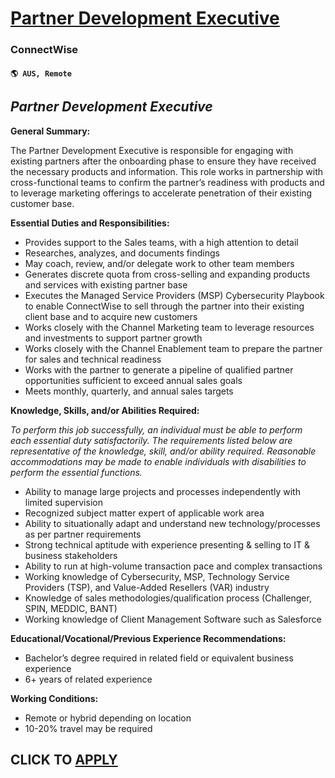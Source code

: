 # [Partner Development Executive](https://www.remotewlb.com/apply/partner-development-executive)  
### ‎ConnectWise  
#### `🌎 AUS, Remote`  

## _**Partner Development Executive**_

**General Summary:**

The Partner Development Executive is responsible for engaging with existing partners after the onboarding phase to ensure they have received the necessary products and information. This role works in partnership with cross-functional teams to confirm the partner’s readiness with products and to leverage marketing offerings to accelerate penetration of their existing customer base.

**Essential Duties and Responsibilities:**

  * Provides support to the Sales teams, with a high attention to detail
  * Researches, analyzes, and documents findings
  * May coach, review, and/or delegate work to other team members
  * Generates discrete quota from cross-selling and expanding products and services with existing partner base
  * Executes the Managed Service Providers (MSP) Cybersecurity Playbook to enable ConnectWise to sell through the partner into their existing client base and to acquire new customers
  * Works closely with the Channel Marketing team to leverage resources and investments to support partner growth
  * Works closely with the Channel Enablement team to prepare the partner for sales and technical readiness
  * Works with the partner to generate a pipeline of qualified partner opportunities sufficient to exceed annual sales goals
  * Meets monthly, quarterly, and annual sales targets

**Knowledge, Skills, and/or Abilities Required:**

_To perform this job successfully, an individual must be able to perform each essential duty satisfactorily._ _The requirements listed below are representative of the knowledge, skill, and/or ability required. Reasonable accommodations may be made to enable individuals with disabilities to perform the essential functions._

  * Ability to manage large projects and processes independently with limited supervision
  * Recognized subject matter expert of applicable work area
  * Ability to situationally adapt and understand new technology/processes as per partner requirements
  * Strong technical aptitude with experience presenting & selling to IT & business stakeholders
  * Ability to run at high-volume transaction pace and complex transactions
  * Working knowledge of Cybersecurity, MSP, Technology Service Providers (TSP), and Value-Added Resellers (VAR) industry 
  * Knowledge of sales methodologies/qualification process (Challenger, SPIN, MEDDIC, BANT)
  * Working knowledge of Client Management Software such as Salesforce

**Educational/Vocational/Previous Experience Recommendations:**

  * Bachelor’s degree required in related field or equivalent business experience 
  * 6\+ years of related experience

**Working Conditions:**

  * Remote or hybrid depending on location 
  * 10-20% travel may be required

  
## CLICK TO [APPLY](https://www.remotewlb.com/apply/partner-development-executive)

